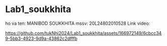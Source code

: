 # Lab1_soukkhita
ho va ten: MANIBOD SOUKKHITA
mssv: 20L24802010528
Link video:


https://github.com/tukNhi2024/Lab1_soukkhita/assets/166972149/6cbcc349-5bb3-4923-9d9a-43862c2dfffb

